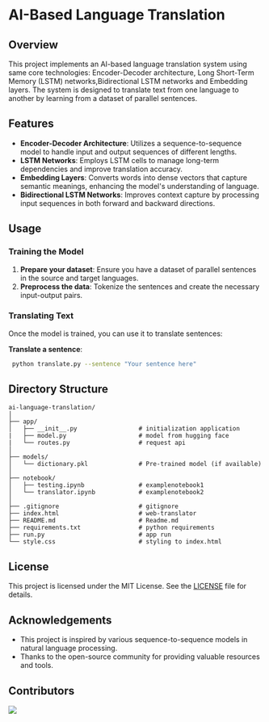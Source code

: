 # AI-Based Language Translation

## Overview

This project implements an AI-based language translation system using same core technologies: Encoder-Decoder architecture, Long Short-Term Memory (LSTM) networks,Bidirectional LSTM networks and Embedding layers. The system is designed to translate text from one language to another by learning from a dataset of parallel sentences.

## Features

- **Encoder-Decoder Architecture**: Utilizes a sequence-to-sequence model to handle input and output sequences of different lengths.
- **LSTM Networks**: Employs LSTM cells to manage long-term dependencies and improve translation accuracy.
- **Embedding Layers**: Converts words into dense vectors that capture semantic meanings, enhancing the model's understanding of language.
- **Bidirectional LSTM Networks**: Improves context capture by processing input sequences in both forward and backward directions.

## Usage

### Training the Model

1. **Prepare your dataset**: Ensure you have a dataset of parallel sentences in the source and target languages.
2. **Preprocess the data**: Tokenize the sentences and create the necessary input-output pairs.

### Translating Text

Once the model is trained, you can use it to translate sentences:

**Translate a sentence**:
  ```bash
   python translate.py --sentence "Your sentence here"
   ```

## Directory Structure

```
ai-language-translation/
│
├── app/
│   ├── __init__.py                 # initialization application
|   ├── model.py                    # model from hugging face
|   └── routes.py                   # request api 
│
├── models/
│   └── dictionary.pkl              # Pre-trained model (if available)
│
├── notebook/
│   ├── testing.ipynb               # examplenotebook1
│   └── translator.ipynb            # examplenotebook2
│
├── .gitignore                      # gitignore
├── index.html                      # web-translator
├── README.md                       # Readme.md
├── requirements.txt                # python requirements
├── run.py                          # app run
└── style.css                       # styling to index.html
```

## License

This project is licensed under the MIT License. See the [LICENSE](LICENSE) file for details.

## Acknowledgements

- This project is inspired by various sequence-to-sequence models in natural language processing.
- Thanks to the open-source community for providing valuable resources and tools.

## Contributors

<a href="https://github.com/mehtachandrashekhar/AI-based-Translator-Tool/graphs/contributors">
  <img src="https://contrib.rocks/image?repo=mehtachandrashekhar/AI-based-Translator-Tool" />
</a>
